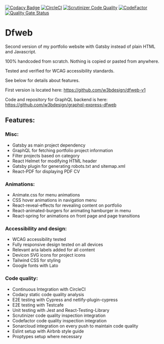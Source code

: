 [![Codacy Badge](https://api.codacy.com/project/badge/Grade/ca1f4d3ffd4b40a5ac872428787f1442)](https://app.codacy.com/gh/w3bdesign/dfweb?utm_source=github.com&utm_medium=referral&utm_content=w3bdesign/dfweb&utm_campaign=Badge_Grade)
[![CircleCI](https://circleci.com/gh/w3bdesign/dfweb.svg?style=shield)](https://circleci.com/)
[![Scrutinizer Code Quality](https://scrutinizer-ci.com/g/w3bdesign/dfweb/badges/quality-score.png?b=master)](https://scrutinizer-ci.com/g/w3bdesign/dfweb/?branch=master)
[![CodeFactor](https://www.codefactor.io/repository/github/w3bdesign/dfweb/badge)](https://www.codefactor.io/repository/github/w3bdesign/dfweb)
[![Quality Gate Status](https://sonarcloud.io/api/project_badges/measure?project=w3bdesign_dfweb&metric=alert_status)](https://sonarcloud.io/dashboard?id=w3bdesign_dfweb)

# Dfweb

Second version of my portfolio website with Gatsby instead of plain HTML and Javascript.

100% handcoded from scratch. Nothing is copied or pasted from anywhere.

Tested and verified for WCAG accessibility standards.

See below for details about features.

First version is located here: <https://github.com/w3bdesign/dfweb-v1>

Code and repository for GraphQL backend is here: <https://github.com/w3bdesign/graphql-express-dfweb>

## Features:

### Misc:

-   Gatsby as main project dependency
-   GraphQL for fetching portfolio project information
-   Filter projects based on category
-   React Helmet for modifying HTML header
-   Gatsby plugin for generating robots.txt and sitemap.xml
-   React-PDF for displaying PDF CV

### Animations:

-   Animate.css for menu animations
-   CSS hover animations in navigation menu
-   React-reveal-effects for revealing content on portfolio
-   React-animated-burgers for animating hamburger in menu
-   React-spring for animations on front page and page transitions

### Accessibility and design:

-   WCAG accessibility tested
-   Fully responsive design tested on all devices
-   Relevant aria labels added for all content
-   Devicon SVG icons for project icons
-   Tailwind CSS for styling
-   Google fonts with Lato

### Code quality:

-   Continuous Integration with CircleCI
-   Codacy static code quality analysis
-   E2E testing with Cypress and netlify-plugin-cypress
-   E2E testing with Testcafe
-   Unit testing with Jest and React-Testing-Library
-   Scrutinizer code quality inspection integration
-   Codefactor code quality inspection integration
-   Sonarcloud integration on every push to maintain code quality
-   Eslint setup with Airbnb style guide
-   Proptypes setup where necessary

